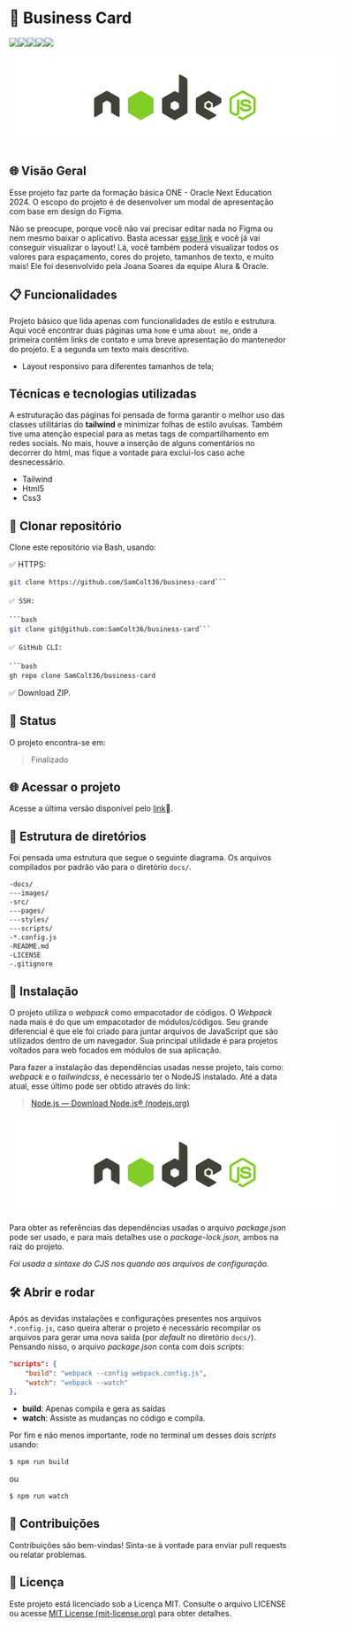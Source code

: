 
# 🚀 Business Card
![](https://img.shields.io/badge/JavaScript-F7DF1E?style=for-the-badge&logo=javascript&logoColor=black)![](https://img.shields.io/badge/HTML5-E34F26?style=for-the-badge&logo=html5&logoColor=white)![](https://img.shields.io/badge/CSS3-1572B6?style=for-the-badge&logo=css3&logoColor=white)![](https://img.shields.io/badge/Tailwind_CSS-38B2AC?style=for-the-badge&logo=tailwind-css&logoColor=white)![](https://img.shields.io/badge/Visual_Studio-5C2D91?style=for-the-badge&logo=visual%20studio&logoColor=white)
<img title="a Node" alt="Banner NodeJs" src="./docs/images/banner.png"
style="max-width: 600px">   

## 🌐 Visão Geral
Esse projeto faz parte da formação básica ONE - Oracle Next Education 2024. O escopo do projeto é de desenvolver um modal de apresentação com base em design do Figma.

Não se preocupe, porque você não vai precisar editar nada no Figma ou nem mesmo baixar o aplicativo. Basta acessar [esse link](https://www.figma.com/file/NrzJacC887svMVfF9oC2jM/Portfolio-Projeto-2?node-id=8%3A2&mode=dev) e você já vai conseguir visualizar o layout! Lá, você também poderá visualizar todos os valores para espaçamento, cores do projeto, tamanhos de texto, e muito mais! Ele foi desenvolvido pela Joana Soares da equipe Alura & Oracle.

## 📋 Funcionalidades
Projeto básico que lida apenas com funcionalidades de estilo e estrutura. Aqui você encontrar duas páginas uma `home` e uma `about me`, onde a primeira contém links de contato e uma breve apresentação do mantenedor do projeto. E a segunda um texto mais descritivo.

- Layout responsivo para diferentes tamanhos de tela;

##  Técnicas e tecnologias utilizadas
A estruturação das páginas foi pensada de forma garantir o melhor uso das classes utilitárias do **tailwind** e minimizar folhas de estilo avulsas. Também tive uma atenção especial para as metas tags de compartilhamento em redes sociais. No mais, houve a inserção de alguns comentários no decorrer do html, mas fique a vontade para exclui-los caso ache desnecessário.

- Tailwind
- Html5
- Css3

## 📁 Clonar repositório

Clone este repositório via Bash, usando:

✅ HTTPS:

```bash
git clone https://github.com/SamColt36/business-card```

✅ SSH:

```bash
git clone git@github.com:SamColt36/business-card```

✅ GitHub CLI:

```bash
gh repo clone SamColt36/business-card
```

✅ Download ZIP.

## 📶 Status

O projeto encontra-se em:

> Finalizado

## 🌐 Acessar o projeto

Acesse a última versão disponível pelo [link]()🔗.

## 📂 Estrutura de diretórios

Foi pensada uma estrutura que segue o seguinte diagrama. Os arquivos compilados por padrão vão para o diretório `docs/`.

    -docs/
    ---images/
    -src/
    ---pages/
    ---styles/
    ---scripts/
    -*.config.js
    -README.md
    -LICENSE
    -.gitignore

## 🔧 Instalação

O projeto utiliza o _webpack_ como empacotador de códigos. O _Webpack_ nada mais é do que um empacotador de módulos/códigos. Seu grande diferencial é que ele foi criado para juntar arquivos de JavaScript que são utilizados dentro de um navegador. Sua principal utilidade é para projetos voltados para web focados em módulos de sua aplicação.

Para fazer a instalação das dependências usadas nesse projeto, tais como: _webpack_ e o _tailwindcss_, é necessário ter o NodeJS instalado. Até a data atual, esse último pode ser obtido através do link:

> [Node.js — Download Node.js® (nodejs.org)](https://nodejs.org/en/download)

<img title="a Node" alt="Banner NodeJs" src="./docs/images/node-banner.png"
style="max-width: 600px">

Para obter as referências das dependências usadas o arquivo _package.json_ pode ser usado, e para mais detalhes use o _package-lock.json_, ambos na raiz do projeto.

_Foi usada a sintaxe do CJS nos quando aos arquivos de configuração._

## 🛠️ Abrir e rodar

Após as devidas instalações e configurações presentes nos arquivos `*.config.js`, caso queira alterar o projeto é necessário recompilar os arquivos para gerar uma nova saída (por _default_ no diretório `docs/`). Pensando nisso, o arquivo _package.json_ conta com dois _scripts_:

```json
"scripts": {
	"build": "webpack --config webpack.config.js",
	"watch": "webpack --watch"
},
```

- **build**: Apenas compila e gera as saídas
- **watch**: Assiste as mudanças no código e compila.

Por fim e não menos importante, rode no terminal um desses dois _scripts_ usando:

```bash
$ npm run build
```

ou

```bash
$ npm run watch
```

## 👥 Contribuições

Contribuições são bem-vindas! Sinta-se à vontade para enviar pull requests ou relatar problemas.

## 📄 Licença

Este projeto está licenciado sob a Licença MIT. Consulte o arquivo LICENSE ou acesse [MIT License (mit-license.org)](https://mit-license.org/) para obter detalhes.
